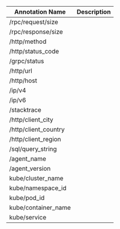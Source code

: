 Annotation Name      |Description
---------------------|---
/rpc/request/size    |
/rpc/response/size   |
/http/method         |
/http/status_code    |
/grpc/status         |
/http/url            |
/http/host           |
/ip/v4               |
/ip/v6               |
/stacktrace          |
/http/client_city    |
/http/client_country |
/http/client_region  |
/sql/query_string    |
/agent_name          |
/agent_version       |
kube/cluster_name    |
kube/namespace_id    |
kube/pod_id          |
kube/container_name  |
kube/service         |
